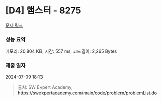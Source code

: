 # [D4] 햄스터 - 8275 

[문제 링크](https://swexpertacademy.com/main/code/problem/problemDetail.do?contestProbId=AWxQ310aOlQDFAWL) 

### 성능 요약

메모리: 20,804 KB, 시간: 557 ms, 코드길이: 2,265 Bytes

### 제출 일자

2024-07-09 18:13



> 출처: SW Expert Academy, https://swexpertacademy.com/main/code/problem/problemList.do
